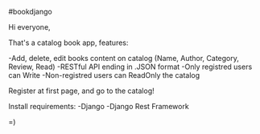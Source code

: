 #bookdjango

Hi everyone,

That's a catalog book app, features:

-Add, delete, edit books content on catalog (Name, Author, Category, Review, Read)
-RESTful API ending in .JSON format
-Only registred users can Write
-Non-registred users can ReadOnly the catalog

Register at first page, and go to the catalog!

Install requirements:
-Django
-Django Rest Framework



=)
